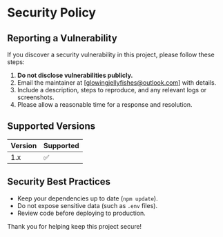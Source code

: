 # Security Policy

## Reporting a Vulnerability

If you discover a security vulnerability in this project, please follow these steps:

1. **Do not disclose vulnerabilities publicly.**
2. Email the maintainer at [glowingjellyfishes@outlook.com] with details.
3. Include a description, steps to reproduce, and any relevant logs or screenshots.
4. Please allow a reasonable time for a response and resolution.

## Supported Versions

| Version | Supported          |
| ------- | ------------------ |
| 1.x     | ✅                 |

## Security Best Practices

- Keep your dependencies up to date (`npm update`).
- Do not expose sensitive data (such as `.env` files).
- Review code before deploying to production.

Thank you for helping keep this project secure!
